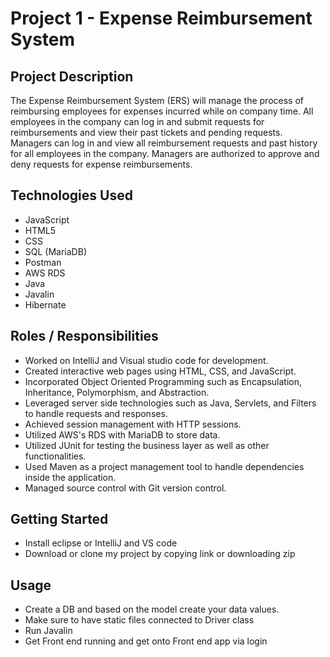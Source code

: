# Project 1 - Expense Reimbursement System

## Project Description
The Expense Reimbursement System (ERS) will manage the process of reimbursing employees for expenses incurred while on company time. All employees in the company can log in and submit requests for reimbursements and view their past tickets and pending requests. Managers can log in and view all reimbursement requests and past history for all employees in the company. Managers are authorized to approve and deny requests for expense reimbursements.
## Technologies Used
- JavaScript 
- HTML5
- CSS 
- SQL (MariaDB)
- Postman
- AWS RDS
- Java
- Javalin
- Hibernate
## Roles / Responsibilities
- Worked on IntelliJ and Visual studio code for development.
- Created interactive web pages using HTML, CSS, and JavaScript.
- Incorporated Object Oriented Programming such as Encapsulation, Inheritance, Polymorphism, and Abstraction.
- Leveraged server side technologies such as Java, Servlets, and Filters to handle requests and responses.
- Achieved session management with HTTP sessions.
- Utilized AWS's RDS with MariaDB to store data.
- Utilized JUnit for testing the business layer as well as other functionalities.
- Used Maven as a project management tool to handle dependencies inside the application.
- Managed source control with Git version control. 
## Getting Started
- Install eclipse or IntelliJ and VS code
- Download or clone my project by copying link or downloading zip
## Usage
- Create a DB and based on the model create your data values.
- Make sure to have static files connected to Driver class
- Run Javalin
- Get Front end running and get onto Front end app via login

